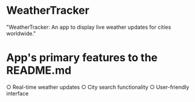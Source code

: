 # WeatherTracker
"WeatherTracker: An app to display live weather updates for cities worldwide."

# App's primary features to the README.md
○ Real-time weather updates
○ City search functionality
○ User-friendly interface
